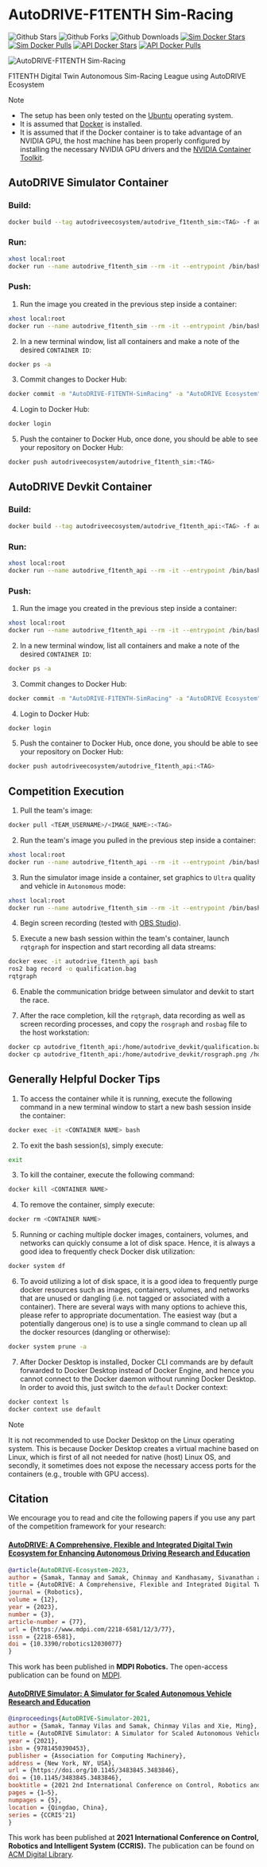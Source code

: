 # AutoDRIVE-F1TENTH Sim-Racing

![Github Stars](https://img.shields.io/github/stars/AutoDRIVE-Ecosystem/AutoDRIVE-F1TENTH-Sim-Racing?style=flat&color=blue&label=stars&logo=github&logoColor=white)
![Github Forks](https://img.shields.io/github/forks/AutoDRIVE-Ecosystem/AutoDRIVE-F1TENTH-Sim-Racing?style=flat&color=blue&label=forks&logo=github&logoColor=white)
![Github Downloads](https://img.shields.io/github/downloads/AutoDRIVE-Ecosystem/AutoDRIVE-F1TENTH-Sim-Racing/total?style=flat&color=blue&label=downloads&logo=github&logoColor=white)
[![Sim Docker Stars](https://badgen.net/docker/stars/autodriveecosystem/autodrive_f1tenth_sim?icon=docker&label=sim%20stars)](https://hub.docker.com/r/autodriveecosystem/autodrive_f1tenth_sim/)
[![Sim Docker Pulls](https://badgen.net/docker/pulls/autodriveecosystem/autodrive_f1tenth_sim?icon=docker&label=sim%20pulls)](https://hub.docker.com/r/autodriveecosystem/autodrive_f1tenth_sim/)
[![API Docker Stars](https://badgen.net/docker/stars/autodriveecosystem/autodrive_f1tenth_api?icon=docker&label=api%20stars)](https://hub.docker.com/r/autodriveecosystem/autodrive_f1tenth_api/)
[![API Docker Pulls](https://badgen.net/docker/pulls/autodriveecosystem/autodrive_f1tenth_api?icon=docker&label=api%20pulls)](https://hub.docker.com/r/autodriveecosystem/autodrive_f1tenth_api/)

![AutoDRIVE-F1TENTH Sim-Racing](Banner.png)

F1TENTH Digital Twin Autonomous Sim-Racing League using AutoDRIVE Ecosystem

> [!NOTE]
> - The setup has been only tested on the [Ubuntu](https://ubuntu.com) operating system.
> - It is assumed that [Docker](https://docs.docker.com/engine/install) is installed.
> - It is assumed that if the Docker container is to take advantage of an NVIDIA GPU, the host machine has been properly configured by installing the necessary NVIDIA GPU drivers and the [NVIDIA Container Toolkit](https://docs.nvidia.com/datacenter/cloud-native/container-toolkit/latest/index.html).

## AutoDRIVE Simulator Container

### Build:

```bash
docker build --tag autodriveecosystem/autodrive_f1tenth_sim:<TAG> -f autodrive_simulator.Dockerfile .
```

### Run:

```bash
xhost local:root
docker run --name autodrive_f1tenth_sim --rm -it --entrypoint /bin/bash --network=host --ipc=host -v /tmp/.X11-unix:/tmp.X11-umix:rw --env DISPLAY --privileged --gpus all autodriveecosystem/autodrive_f1tenth_sim:<TAG>
```

### Push:

1. Run the image you created in the previous step inside a container:
```bash
xhost local:root
docker run --name autodrive_f1tenth_sim --rm -it --entrypoint /bin/bash --network=host --ipc=host -v /tmp/.X11-unix:/tmp.X11-umix:rw --env DISPLAY --privileged --gpus all autodriveecosystem/autodrive_f1tenth_sim:<TAG>
```

2. In a new terminal window, list all containers and make a note of the desired `CONTAINER ID`:
```bash
docker ps -a
```

3. Commit changes to Docker Hub:
```bash
docker commit -m "AutoDRIVE-F1TENTH-SimRacing" -a "AutoDRIVE Ecosystem" <CONTAINER ID> autodriveecosystem/autodrive_f1tenth_sim:<TAG>
```

4. Login to Docker Hub:
```bash
docker login
```

5. Push the container to Docker Hub, once done, you should be able to see your repository on Docker Hub:
```bash
docker push autodriveecosystem/autodrive_f1tenth_sim:<TAG>
```

## AutoDRIVE Devkit Container

### Build:

```bash
docker build --tag autodriveecosystem/autodrive_f1tenth_api:<TAG> -f autodrive_devkit.Dockerfile .
```

### Run:

```bash
xhost local:root
docker run --name autodrive_f1tenth_api --rm -it --entrypoint /bin/bash --network=host --ipc=host -v /tmp/.X11-unix:/tmp.X11-umix:rw --env DISPLAY --privileged --gpus all autodriveecosystem/autodrive_f1tenth_api:<TAG>
```

### Push:

1. Run the image you created in the previous step inside a container:
```bash
xhost local:root
docker run --name autodrive_f1tenth_api --rm -it --entrypoint /bin/bash --network=host --ipc=host -v /tmp/.X11-unix:/tmp.X11-umix:rw --env DISPLAY --privileged --gpus all autodriveecosystem/autodrive_f1tenth_api:<TAG>
```

2. In a new terminal window, list all containers and make a note of the desired `CONTAINER ID`:
```bash
docker ps -a
```

3. Commit changes to Docker Hub:
```bash
docker commit -m "AutoDRIVE-F1TENTH-SimRacing" -a "AutoDRIVE Ecosystem" <CONTAINER ID> autodriveecosystem/autodrive_f1tenth_api:<TAG>
```

4. Login to Docker Hub:
```bash
docker login
```

5. Push the container to Docker Hub, once done, you should be able to see your repository on Docker Hub:
```bash
docker push autodriveecosystem/autodrive_f1tenth_api:<TAG>
```

## Competition Execution

1. Pull the team's image:
```bash
docker pull <TEAM_USERNAME>/<IMAGE_NAME>:<TAG>
```

2. Run the team's image you pulled in the previous step inside a container:
```bash
xhost local:root
docker run --name autodrive_f1tenth_api --rm -it --entrypoint /bin/bash --network=host --ipc=host -v /tmp/.X11-unix:/tmp.X11-umix:rw --env DISPLAY --privileged --gpus all <TEAM_USERNAME>/<IMAGE_NAME>:<TAG>
```

3. Run the simulator image inside a container, set graphics to `Ultra` quality and vehicle in `Autonomous` mode:
```bash
xhost local:root
docker run --name autodrive_f1tenth_sim --rm -it --entrypoint /bin/bash --network=host --ipc=host -v /tmp/.X11-unix:/tmp.X11-umix:rw --env DISPLAY --privileged --gpus all autodriveecosystem/autodrive_f1tenth_sim:<TAG>
```

4. Begin screen recording (tested with [OBS Studio](https://obsproject.com)).

5. Execute a new bash session within the team's container, launch `rqtgraph` for inspection and start recording all data streams:
```bash
docker exec -it autodrive_f1tenth_api bash
ros2 bag record -o qualification.bag
rqtgraph
```

6. Enable the communication bridge between simulator and devkit to start the race.

7. After the race completion, kill the `rqtgraph`, data recording as well as screen recording processes, and copy the `rosgraph` and `rosbag` file to the host workstation:
```bash
docker cp autodrive_f1tenth_api:/home/autodrive_devkit/qualification.bag /home/<USERNAME>
docker cp autodrive_f1tenth_api:/home/autodrive_devkit/rosgraph.png /home/<USERNAME>
```

## Generally Helpful Docker Tips

1. To access the container while it is running, execute the following command in a new terminal window to start a new bash session inside the container:
```bash
docker exec -it <CONTAINER NAME> bash
```

2. To exit the bash session(s), simply execute:
```bash
exit
```

3. To kill the container, execute the following command:
```bash
docker kill <CONTAINER NAME>
```

4. To remove the container, simply execute:
```bash
docker rm <CONTAINER NAME>
```

5. Running or caching multiple docker images, containers, volumes, and networks can quickly consume a lot of disk space. Hence, it is always a good idea to frequently check Docker disk utilization:
```bash
docker system df
```

6. To avoid utilizing a lot of disk space, it is a good idea to frequently purge docker resources such as images, containers, volumes, and networks that are unused or dangling (i.e. not tagged or associated with a container). There are several ways with many options to achieve this, please refer to appropriate documentation. The easiest way (but a potentially dangerous one) is to use a single command to clean up all the docker resources (dangling or otherwise):
```bash
docker system prune -a
```

7. After Docker Desktop is installed, Docker CLI commands are by default forwarded to Docker Desktop instead of Docker Engine, and hence you cannot connect to the Docker daemon without running Docker Desktop. In order to avoid this, just switch to the `default` Docker context:
```bash
docker context ls
docker context use default
```
> [!NOTE]
> It is not recommended to use Docker Desktop on the Linux operating system. This is because Docker Desktop creates a virtual machine based on Linux, which is first of all not needed for native (host) Linux OS, and secondly, it sometimes does not expose the necessary access ports for the containers (e.g., trouble with GPU access).

## Citation

We encourage you to read and cite the following papers if you use any part of the competition framework for your research:

#### [AutoDRIVE: A Comprehensive, Flexible and Integrated Digital Twin Ecosystem for Enhancing Autonomous Driving Research and Education](https://arxiv.org/abs/2212.05241)
```bibtex
@article{AutoDRIVE-Ecosystem-2023,
author = {Samak, Tanmay and Samak, Chinmay and Kandhasamy, Sivanathan and Krovi, Venkat and Xie, Ming},
title = {AutoDRIVE: A Comprehensive, Flexible and Integrated Digital Twin Ecosystem for Autonomous Driving Research & Education},
journal = {Robotics},
volume = {12},
year = {2023},
number = {3},
article-number = {77},
url = {https://www.mdpi.com/2218-6581/12/3/77},
issn = {2218-6581},
doi = {10.3390/robotics12030077}
}
```
This work has been published in **MDPI Robotics.** The open-access publication can be found on [MDPI](https://doi.org/10.3390/robotics12030077).

#### [AutoDRIVE Simulator: A Simulator for Scaled Autonomous Vehicle Research and Education](https://arxiv.org/abs/2103.10030)
```bibtex
@inproceedings{AutoDRIVE-Simulator-2021,
author = {Samak, Tanmay Vilas and Samak, Chinmay Vilas and Xie, Ming},
title = {AutoDRIVE Simulator: A Simulator for Scaled Autonomous Vehicle Research and Education},
year = {2021},
isbn = {9781450390453},
publisher = {Association for Computing Machinery},
address = {New York, NY, USA},
url = {https://doi.org/10.1145/3483845.3483846},
doi = {10.1145/3483845.3483846},
booktitle = {2021 2nd International Conference on Control, Robotics and Intelligent System},
pages = {1–5},
numpages = {5},
location = {Qingdao, China},
series = {CCRIS'21}
}
```
This work has been published at **2021 International Conference on Control, Robotics and Intelligent System (CCRIS).** The publication can be found on [ACM Digital Library](https://dl.acm.org/doi/abs/10.1145/3483845.3483846).
